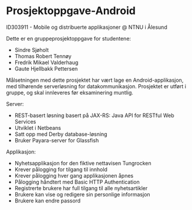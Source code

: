 # Prosjektoppgave-Android
ID303911 - Mobile og distribuerte applikasjoner @ NTNU i Ålesund

Dette er en gruppeprosjektoppgave for studentene:
- Sindre Sjøholt
- Thomas Robert Tennøy
- Fredrik Mikael Valderhaug
- Gaute Hjellbakk Pettersen


Målsetningen med dette prosjektet har vært lage en Android-applikasjon, med tilhørende serverløsning for datakommunikasjon.
Prosjektet er utført i gruppe, og skal innleveres før eksaminering muntlig.


Server:
- REST-basert løsning basert på JAX-RS: Java API for RESTful Web Services
- Utviklet i Netbeans
- Satt opp med Derby database-løsning
- Bruker Payara-server for Glassfish

Applikasjon:
- Nyhetsapplikasjon for den fiktive nettavisen Tungrocken
- Krever pålogging for tilgang til innhold
- Krever pålogging hver gang applikasjonen åpnes
- Pålogging håndtert med Basic HTTP Authentication 
- Registrerte brukere har full tilgang til alle nyhetsartikler
- Brukere kan vise og redigere sin personlige informasjon
- Brukere kan endre passord
